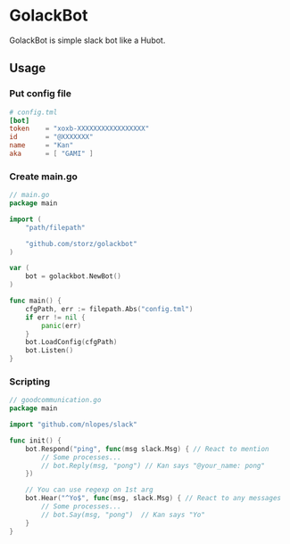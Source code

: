 # GolackBot

GolackBot is simple slack bot like a Hubot.

## Usage

### Put config file

```Toml
# config.tml
[bot]
token    = "xoxb-XXXXXXXXXXXXXXXXX"
id       = "@XXXXXXX"
name     = "Kan"
aka      = [ "GAMI" ]
```

### Create main.go

```Go
// main.go
package main

import (
	"path/filepath"

	"github.com/storz/golackbot"
)

var (
	bot = golackbot.NewBot()
)

func main() {
	cfgPath, err := filepath.Abs("config.tml")
	if err != nil {
		panic(err)
	}
	bot.LoadConfig(cfgPath)
	bot.Listen()
}
```

### Scripting

```Go
// goodcommunication.go
package main

import "github.com/nlopes/slack"

func init() {
    bot.Respond("ping", func(msg slack.Msg) { // React to mention
        // Some processes...
        // bot.Reply(msg, "pong") // Kan says "@your_name: pong"
    })

    // You can use regexp on 1st arg
    bot.Hear("^Yo$", func(msg, slack.Msg) { // React to any messages
        // Some processes...
        // bot.Say(msg, "pong")  // Kan says "Yo"
    }
}
```
